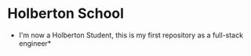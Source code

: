# Holberton School #
* I'm now a Holberton Student, this is my first repository as a full-stack engineer*
